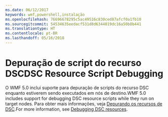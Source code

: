 ```yaml
---
ms.date: 06/12/2017
keywords: wmf,powershell,instalação
ms.openlocfilehash: 76696678295c5ac49516c830ced87afcf0a1fb10
ms.sourcegitcommit: 54534635eedacf531d8d6344019dc16a50b8b441
ms.translationtype: HT
ms.contentlocale: pt-BR
ms.lasthandoff: 05/16/2018
---
```

# <a name="dsc-resource-script-debugging"></a><span data-ttu-id="c77c7-102">Depuração de script do recurso DSC</span><span class="sxs-lookup"><span data-stu-id="c77c7-102">DSC Resource Script Debugging</span></span>

<span data-ttu-id="c77c7-103">O WMF 5.0 inclui suporte para depuração de scripts do recurso DSC enquanto estiverem sendo executados em nós de destino.</span><span class="sxs-lookup"><span data-stu-id="c77c7-103">WMF 5.0 includes support for debugging DSC resource scripts while they run on target nodes.</span></span>
<span data-ttu-id="c77c7-104">Para obter mais informações, veja [Depurando os recursos de DSC](https://msdn.microsoft.com/powershell/dsc/debugresource).</span><span class="sxs-lookup"><span data-stu-id="c77c7-104">For more information, see [Debugging DSC resources](https://msdn.microsoft.com/powershell/dsc/debugresource).</span></span>
